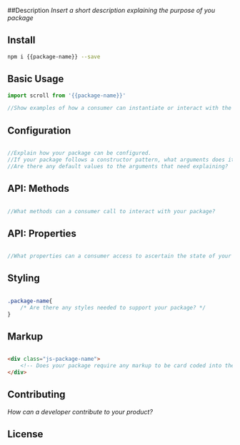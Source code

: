 ##Description
*Insert a short description explaining the purpose of you package*

## Install 
```bash
npm i {{package-name}} --save
```

## Basic Usage
```javascript
import scroll from '{{package-name}}'

//Show examples of how a consumer can instantiate or interact with the package
```

## Configuration
```javascript

//Explain how your package can be configured.
//If your package follows a constructor pattern, what arguments does it accept?
//Are there any default values to the arguments that need explaining?
```

## API: Methods
```javascript

//What methods can a consumer call to interact with your package?
```

## API: Properties
```javascript

//What properties can a consumer access to ascertain the state of your package?
```

## Styling
```css

.package-name{
	/* Are there any styles needed to support your package? */
}
```

## Markup
```html

<div class="js-package-name">
	<!-- Does your package require any markup to be card coded into the DOM? -->
</div>
```

## Contributing
*How can a developer contribute to your product?*


## License 

